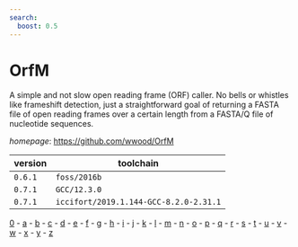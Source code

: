 ```yaml
---
search:
  boost: 0.5
---
```

# OrfM

A simple and not slow open reading frame (ORF) caller.  No bells or whistles like frameshift detection,  just a straightforward goal of returning a FASTA file  of open reading frames over a certain length from a FASTA/Q file  of nucleotide sequences.

*homepage*: <https://github.com/wwood/OrfM>

version | toolchain
--------|----------
``0.6.1`` | ``foss/2016b``
``0.7.1`` | ``GCC/12.3.0``
``0.7.1`` | ``iccifort/2019.1.144-GCC-8.2.0-2.31.1``

[0](../0/index.md) - [a](../a/index.md) - [b](../b/index.md) - [c](../c/index.md) - [d](../d/index.md) - [e](../e/index.md) - [f](../f/index.md) - [g](../g/index.md) - [h](../h/index.md) - [i](../i/index.md) - [j](../j/index.md) - [k](../k/index.md) - [l](../l/index.md) - [m](../m/index.md) - [n](../n/index.md) - [o](../o/index.md) - [p](../p/index.md) - [q](../q/index.md) - [r](../r/index.md) - [s](../s/index.md) - [t](../t/index.md) - [u](../u/index.md) - [v](../v/index.md) - [w](../w/index.md) - [x](../x/index.md) - [y](../y/index.md) - [z](../z/index.md)

